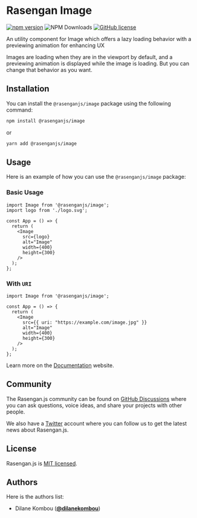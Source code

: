 # Rasengan Image

[![npm version](https://badge.fury.io/js/@rasenganjs%2Fimage.svg)](https://badge.fury.io/js/@rasenganjs%2Fimage)
![NPM Downloads](https://img.shields.io/npm/dm/%40rasenganjs%2Fimage)
[![GitHub license](https://img.shields.io/github/license/rasengan-dev/rasengan-image)](https://github.com/rasengan-dev/create-rasengan/blob/main/LICENSE)

An utility component for Image which offers a lazy loading behavior with a previewing animation for enhancing UX

Images are loading when they are in the viewport by default, and a previewing animation is displayed while the image is loading. But you can change that behavior as you want.

## Installation

You can install the `@rasenganjs/image` package using the following command:

```bash
npm install @rasenganjs/image
```

or

```bash
yarn add @rasenganjs/image
```

## Usage

Here is an example of how you can use the `@rasenganjs/image` package:

### Basic Usage

```tsx
import Image from '@rasenganjs/image';
import logo from './logo.svg';

const App = () => {
  return (
    <Image
      src={logo}
      alt="Image"
      width={400}
      height={300}
    />
  );
};
```

### With `URI`

```tsx
import Image from '@rasenganjs/image';

const App = () => {
  return (
    <Image
      src={{ uri: "https://example.com/image.jpg" }}
      alt="Image"
      width={400}
      height={300}
    />
  );
};
```

Learn more on the [Documentation](https://rasengan.dev/docs/core/optimizing/images) website.

## Community

The Rasengan.js community can be found on [GitHub Discussions](https://github.com/rasengan-dev/rasenganjs/discussions) where you can ask questions, voice ideas, and share your projects with other people.

We also have a [Twitter](https://twitter.com/rasenganjs) account where you can follow us to get the latest news about Rasengan.js.

## License

Rasengan.js is [MIT licensed](https://github.com/rasengan-dev/rasengan-image/blob/main/LICENSE).

## Authors

Here is the authors list:

- Dilane Kombou ([**@dilanekombou**](https://twitter.com/dilanekombou))